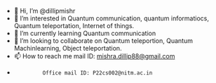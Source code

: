 - 👋 Hi, I’m @dillipmishr
- 👀 I’m interested in Quantum communication, quantum informatiocs, Quantum teleportation, Internet of things.
- 🌱 I’m currently learning Quantum communication
- 💞️ I’m looking to collaborate on Quantum teleportion, Quantum Machinlearning, Object teleportation.
- 📫 How to reach me mail ID: mishra.dillip88@gmail.com
-              Office mail ID: P22cs002@nitm.ac.in       

<!---
dillipmishr/dillipmishr is a ✨ special ✨ repository because its `README.md` (this file) appears on your GitHub profile.
You can click the Preview link to take a look at your changes.
--->
